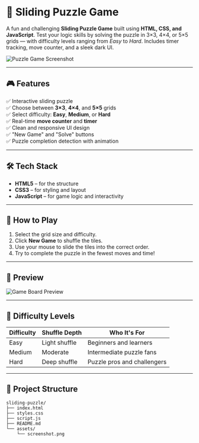 # 🧩 Sliding Puzzle Game

A fun and challenging **Sliding Puzzle Game** built using **HTML, CSS, and JavaScript**. Test your logic skills by solving the puzzle in 3×3, 4×4, or 5×5 grids — with difficulty levels ranging from *Easy* to *Hard*. Includes timer tracking, move counter, and a sleek dark UI.

![Puzzle Game Screenshot](./screenshot.png)

---

## 🎮 Features

✅ Interactive sliding puzzle  
✅ Choose between **3×3**, **4×4**, and **5×5** grids  
✅ Select difficulty: **Easy**, **Medium**, or **Hard**  
✅ Real-time **move counter** and **timer**  
✅ Clean and responsive UI design  
✅ "New Game" and "Solve" buttons  
✅ Puzzle completion detection with animation

---

## 🛠️ Tech Stack

- **HTML5** – for the structure  
- **CSS3** – for styling and layout  
- **JavaScript** – for game logic and interactivity

---

## 🚀 How to Play

1. Select the grid size and difficulty.
2. Click **New Game** to shuffle the tiles.
3. Use your mouse to slide the tiles into the correct order.
4. Try to complete the puzzle in the fewest moves and time!

---

## 📸 Preview

![Game Board Preview](./preview.gif)

---

## 🧠 Difficulty Levels

| Difficulty | Shuffle Depth | Who It's For             |
|------------|----------------|---------------------------|
| Easy       | Light shuffle  | Beginners and learners   |
| Medium     | Moderate       | Intermediate puzzle fans |
| Hard       | Deep shuffle   | Puzzle pros and challengers |

---

## 📁 Project Structure

```plaintext
sliding-puzzle/
├── index.html
├── styles.css
├── script.js
├── README.md
└── assets/
    └── screenshot.png

